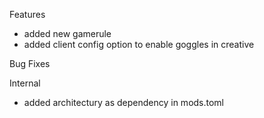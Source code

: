 Features
- added new gamerule
- added client config option to enable goggles in creative

Bug Fixes

Internal
- added architectury as dependency in mods.toml